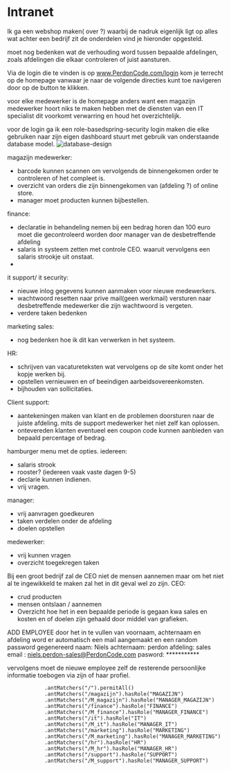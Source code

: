 # Intranet

Ik ga een webshop maken( over ?) waarbij de nadruk eigenlijk ligt op alles wat achter een bedrijf zit de onderdelen vind je hieronder opgesteld.

moet nog bedenken wat de verhouding word tussen bepaalde afdelingen, zoals afdelingen die elkaar controleren of juist aansturen.

Via de login die te vinden is op www.PerdonCode.com/login kom je terrecht op de homepage vanwaar je naar de volgende directies kunt toe navigeren door op de button te klikken. 

voor elke medewerker is de homepage anders want een magazijn medewerker hoort niks te maken hebben met de diensten van een IT specialist dit voorkomt verwarring en houd het overzichtelijk.

voor de login ga ik een role-basedspring-security login maken die elke gebruiken naar zijn eigen dashboard stuurt met gebruik van onderstaande database model.
![database-design](https://user-images.githubusercontent.com/118398079/206561903-bf2193dd-069c-49a0-884a-3fa0fac293dd.png)


magazijn medewerker:
 - barcode kunnen scannen om vervolgends de binnengekomen order te controleren of het compleet is.
 - overzicht van orders die zijn binnengekomen van (afdeling ?) of online store. 
 - manager moet producten kunnen bijbestellen. 

finance:
 - declaratie in behandeling nemen bij een bedrag horen dan 100 euro moet die gecontroleerd worden door manager van de desbetreffende afdeling
 - salaris in systeem zetten met controle CEO. waaruit vervolgens een salaris strookje uit onstaat.
 - 

it support/ it security:
 - nieuwe inlog gegevens kunnen aanmaken voor nieuwe medewerkers.
 - wachtwoord resetten naar prive mail(geen werkmail) versturen naar desbetreffende medewerker die zijn wachtwoord is vergeten. 
 - verdere taken bedenken

marketing sales:
- nog bedenken hoe ik dit kan verwerken in het systeem.

HR:
 - schrijven van vacatureteksten wat vervolgens op de site komt onder het kopje werken bij.
 - opstellen vernieuwen en of beeindigen aarbeidsovereenkomsten.
 - bijhouden van sollicitaties.

Client support: 
 - aantekeningen maken van klant en de problemen doorsturen naar de juiste afdeling. mits de support medewerker het niet zelf kan oplossen.
 - ontevereden klanten eventueel een coupon code kunnen aanbieden van bepaald percentage of bedrag. 
  

hamburger menu met de opties.
iedereen:
 - salaris strook
 - rooster? (iedereen vaak vaste dagen 9-5)
 - declarie kunnen indienen.
 - vrij vragen.
 
manager: 
  - vrij aanvragen goedkeuren
  - taken verdelen onder de afdeling
  - doelen opstellen
 
 medewerker:
 - vrij kunnen vragen 
 - overzicht toegekregen taken
 
 
 Bij een groot bedrijf zal de CEO niet de mensen aannemen maar om het niet al te ingewikkeld te maken zal het in dit geval wel zo zijn.
 CEO:
- crud producten 
- mensen ontslaan / aannemen 
- Overzicht hoe het in een bepaalde periode is gegaan kwa sales en kosten en of doelen zijn gehaald door middel van grafieken.

ADD EMPLOYEE
door het in te vullen van voornaam, achternaam en afdeling word er automatisch een mail aangemaakt en een random password gegenereerd
naam: Niels
achternaam: perdon
afdeling: sales
email : niels.perdon-sales@PerdonCode.com
pasword: ***********

vervolgens moet de nieuwe employee zelf de resterende persoonlijke informatie toebogen via zijn of haar profiel.

 



                .antMatchers("/").permitAll()
                .antMatchers("/magazijn").hasRole("MAGAZIJN")
                .antMatchers("/M_magazijn").hasRole("MANAGER_MAGAZIJN")
                .antMatchers("/finance").hasRole("FINANCE")
                .antMatchers("/M_finance").hasRole("MANAGER_FINANCE")
                .antMatchers("/it").hasRole("IT")
                .antMatchers("/M_it").hasRole("MANAGER_IT")
                .antMatchers("/marketing").hasRole("MARKETING")
                .antMatchers("/M_marketing").hasRole("MANAGER_MARKETING")
                .antMatchers("/hr").hasRole("HR")
                .antMatchers("/M_hr").hasRole("MANAGER_HR")
                .antMatchers("/support").hasRole("SUPPORT")
                .antMatchers("/M_support").hasRole("MANAGER_SUPPORT")
